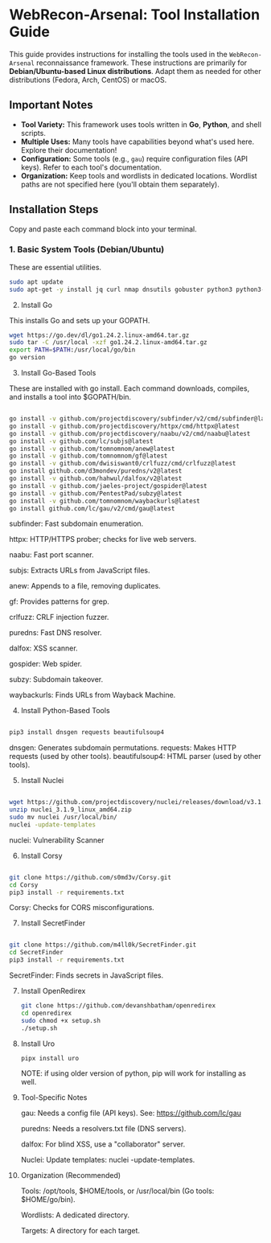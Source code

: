 # WebRecon-Arsenal: Tool Installation Guide

This guide provides instructions for installing the tools used in the `WebRecon-Arsenal` reconnaissance framework. These instructions are primarily for **Debian/Ubuntu-based Linux distributions**. Adapt them as needed for other distributions (Fedora, Arch, CentOS) or macOS.

## Important Notes

* **Tool Variety:** This framework uses tools written in **Go**, **Python**, and shell scripts.
* **Multiple Uses:** Many tools have capabilities beyond what's used here. Explore their documentation!
* **Configuration:** Some tools (e.g., `gau`) require configuration files (API keys). Refer to each tool's documentation.
* **Organization:** Keep tools and wordlists in dedicated locations. Wordlist paths are not specified here (you'll obtain them separately).

## Installation Steps

Copy and paste each command block into your terminal.

### 1. Basic System Tools (Debian/Ubuntu)

These are essential utilities.

```bash
sudo apt update
sudo apt-get -y install jq curl nmap dnsutils gobuster python3 python3-pip git massdns
```
2. Install Go

This installs Go and sets up your GOPATH.
```bash
wget https://go.dev/dl/go1.24.2.linux-amd64.tar.gz
sudo tar -C /usr/local -xzf go1.24.2.linux-amd64.tar.gz
export PATH=$PATH:/usr/local/go/bin
go version
```
3. Install Go-Based Tools

These are installed with go install. Each command downloads, compiles, and installs a tool into $GOPATH/bin.
```bash

go install -v github.com/projectdiscovery/subfinder/v2/cmd/subfinder@latest
go install -v github.com/projectdiscovery/httpx/cmd/httpx@latest
go install -v github.com/projectdiscovery/naabu/v2/cmd/naabu@latest
go install -v github.com/lc/subjs@latest
go install -v github.com/tomnomnom/anew@latest
go install -v github.com/tomnomnom/gf@latest
go install -v github.com/dwisiswant0/crlfuzz/cmd/crlfuzz@latest
go install github.com/d3mondev/puredns/v2@latest
go install -v github.com/hahwul/dalfox/v2@latest
go install -v github.com/jaeles-project/gospider@latest
go install -v github.com/PentestPad/subzy@latest
go install -v github.com/tomnomnom/waybackurls@latest
go install github.com/lc/gau/v2/cmd/gau@latest
```
  subfinder: Fast subdomain enumeration.
  
  httpx: HTTP/HTTPS prober; checks for live web servers.
  
  naabu: Fast port scanner.
  
  subjs: Extracts URLs from JavaScript files.
  
  anew: Appends to a file, removing duplicates.
  
  gf: Provides patterns for grep.
  
  crlfuzz: CRLF injection fuzzer.
  
  puredns: Fast DNS resolver.
  
  dalfox: XSS scanner.
  
  gospider: Web spider.
  
  subzy: Subdomain takeover.
  
  waybackurls: Finds URLs from Wayback Machine.
  
  

4. Install Python-Based Tools
```bash

pip3 install dnsgen requests beautifulsoup4 
```
  dnsgen: Generates subdomain permutations.
  requests: Makes HTTP requests (used by other tools).
  beautifulsoup4: HTML parser (used by other tools).

5. Install Nuclei
```bash

wget https://github.com/projectdiscovery/nuclei/releases/download/v3.1.9/nuclei_3.1.9_linux_amd64.zip # Check for newest
unzip nuclei_3.1.9_linux_amd64.zip
sudo mv nuclei /usr/local/bin/
nuclei -update-templates
```
  nuclei: Vulnerability Scanner

6. Install Corsy
```bash

git clone https://github.com/s0md3v/Corsy.git
cd Corsy
pip3 install -r requirements.txt
```
  Corsy: Checks for CORS misconfigurations.

7. Install SecretFinder
```bash

git clone https://github.com/m4ll0k/SecretFinder.git
cd SecretFinder
pip3 install -r requirements.txt
```
  SecretFinder: Finds secrets in JavaScript files.

7. Install OpenRedirex
   ```bash
   git clone https://github.com/devanshbatham/openredirex
   cd openredirex
   sudo chmod +x setup.sh
   ./setup.sh
   ```
8. Install Uro
   ```bash
   pipx install uro
   ```
   NOTE: if using older version of python, pip will work for installing as well.
   
9. Tool-Specific Notes

    gau: Needs a config file (API keys). See: https://github.com/lc/gau
   
    puredns: Needs a resolvers.txt file (DNS servers).
   
    dalfox: For blind XSS, use a "collaborator" server.
   
    Nuclei: Update templates: nuclei -update-templates.
   

10. Organization (Recommended)

    Tools: /opt/tools, $HOME/tools, or /usr/local/bin (Go tools: $HOME/go/bin).
    
    Wordlists: A dedicated directory.
    
    Targets: A directory for each target.
    
